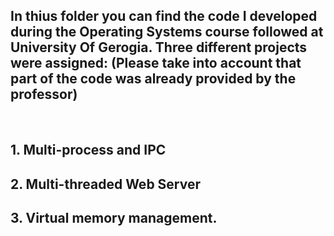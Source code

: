 ## In thius folder you can find the code I developed during the Operating Systems course followed at University Of Gerogia. Three different projects were assigned: (Please take into account that part of the code was already provided by the professor)
<br>

## 1. Multi-process and IPC
## 2. Multi-threaded Web Server 
## 3. Virtual memory management.
